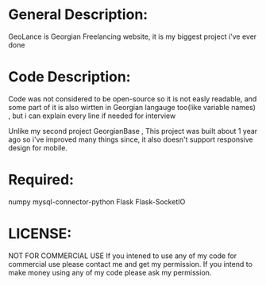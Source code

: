 # General Description:
GeoLance is Georgian Freelancing website, it is my biggest project i've ever done


# Code Description:
Code was not considered to be open-source so it is not easly readable, and some part of it is also wirtten in Georgian langauge too(like variable names) , but i can explain every line if needed for interview

Unlike my second project GeorgianBase , This project was built about 1 year ago so i've improved many things since, it also doesn't support responsive design for mobile.

# Required:
numpy
mysql-connector-python
Flask
Flask-SocketIO


# LICENSE:
NOT FOR COMMERCIAL USE If you intened to use any of my code for commercial use please contact me and get my permission. If you intend to make money using any of my code please ask my permission.

